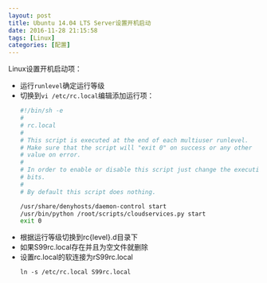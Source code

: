 ```yaml
---
layout: post
title: Ubuntu 14.04 LTS Server设置开机启动
date: 2016-11-28 21:15:58
tags: [Linux]
categories: [配置]
---
```

Linux设置开机启动项：

* 运行`runlevel`确定运行等级
* 切换到`vi /etc/rc.local`编辑添加运行项：
    ```bash
    #!/bin/sh -e
    #
    # rc.local
    #
    # This script is executed at the end of each multiuser runlevel.
    # Make sure that the script will "exit 0" on success or any other
    # value on error.
    #
    # In order to enable or disable this script just change the execution
    # bits.
    #
    # By default this script does nothing.

    /usr/share/denyhosts/daemon-control start
    /usr/bin/python /root/scripts/cloudservices.py start
    exit 0
    ```
* 根据运行等级切换到rc{level}.d目录下
* 如果S99rc.local存在并且为空文件就删除
* 设置rc.local的软连接为rS99rc.local  
   ```
   ln -s /etc/rc.local S99rc.local
   ```
